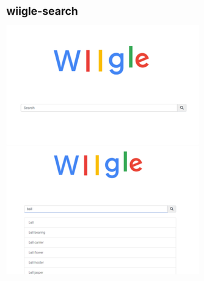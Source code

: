 # wiigle-search
![home_page](/wiigle.png) <!-- .element height="200px" width="400px" -->
![suggestion page](/wiigle_suggestion.png)

